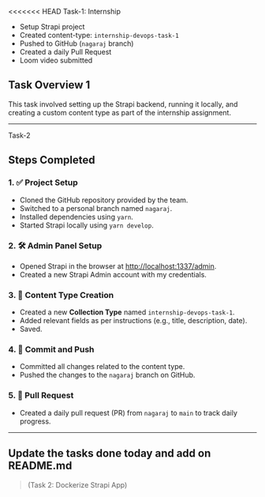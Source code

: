 <<<<<<< HEAD
Task-1: Internship 

- Setup Strapi project
- Created content-type: `internship-devops-task-1`
- Pushed to GitHub (`nagaraj` branch)
- Created a daily Pull Request
- Loom video submitted

##  Task Overview 1

This task involved setting up the Strapi backend, running it locally, and creating a custom content type as part of the internship assignment.

---
Task-2

##  Steps Completed

### 1. ✅ Project Setup
- Cloned the GitHub repository provided by the team.
- Switched to a personal branch named `nagaraj`.
- Installed dependencies using `yarn`.
- Started Strapi locally using `yarn develop`.

### 2. 🛠️ Admin Panel Setup
- Opened Strapi in the browser at [http://localhost:1337/admin](http://localhost:1337/admin).
- Created a new Strapi Admin account with my credentials.

### 3. 🧱 Content Type Creation
- Created a new **Collection Type** named `internship-devops-task-1`.
- Added relevant fields as per instructions (e.g., title, description, date).
- Saved.

### 4. 💾 Commit and Push
- Committed all changes related to the content type.
- Pushed the changes to the `nagaraj` branch on GitHub.

### 5. 🔀 Pull Request
- Created a daily pull request (PR) from `nagaraj` to `main` to track daily progress.

---

## Update the tasks done today and add on README.md


> (Task 2: Dockerize Strapi App)
